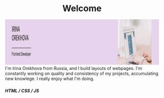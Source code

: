 <h1 align="center">Welcome</h1>

<img src="banner.png" height="150" width="1200">
I'm Irina Orekhova from Russia, and I build layouts of webpages. I'm constantly working on quality and consistency of my projects, accumulating new knowlege. I really enjoy what I'm doing.

###

##### HTML / CSS / JS











